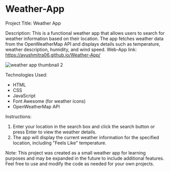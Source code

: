 # Weather-App
Project Title: Weather App

Description:
This is a functional weather app that allows users to search for weather information based on their location. The app fetches weather data from the OpenWeatherMap API and displays details such as temperature, weather description, humidity, and wind speed.
Web-App link: https://ayushmitra06.github.io/Weather-App/

![weather app thumbnail 2](https://github.com/ayushmitra06/Weather-App/assets/89930295/71f3f5be-3aff-4f5b-a46b-c270fb19d305)

Technologies Used:
- HTML
- CSS
- JavaScript
- Font Awesome (for weather icons)
- OpenWeatherMap API

Instructions:
1. Enter your location in the search box and click the search button or press Enter to view the weather details.
2. The app will display the current weather information for the specified location, including "Feels Like" temperature.

Note: This project was created as a small weather app for learning purposes and may be expanded in the future to include additional features. Feel free to use and modify the code as needed for your own projects.
